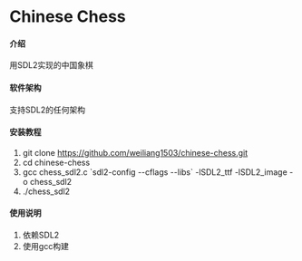 # Chinese Chess

#### 介绍
用SDL2实现的中国象棋

#### 软件架构
支持SDL2的任何架构


#### 安装教程

1.  git clone https://github.com/weiliang1503/chinese-chess.git
2.  cd chinese-chess
3.  gcc chess_sdl2.c \`sdl2-config --cflags --libs\` -lSDL2_ttf -lSDL2_image -o chess_sdl2
4.  ./chess_sdl2

#### 使用说明

1.  依赖SDL2
2.  使用gcc构建

